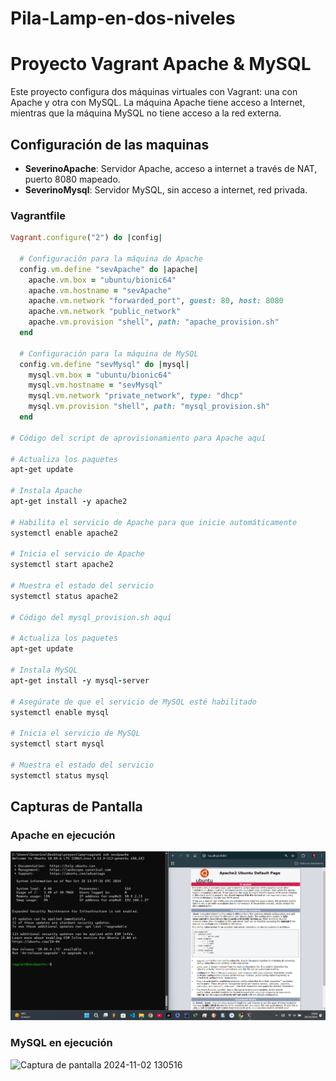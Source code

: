 # Pila-Lamp-en-dos-niveles
# Proyecto Vagrant Apache & MySQL

Este proyecto configura dos máquinas virtuales con Vagrant: una con Apache y otra con MySQL. La máquina Apache tiene acceso a Internet, mientras que la máquina MySQL no tiene acceso a la red externa.

## Configuración de las maquinas

- **SeverinoApache**: Servidor Apache, acceso a internet a través de NAT, puerto 8080 mapeado.
- **SeverinoMysql**: Servidor MySQL, sin acceso a internet, red privada.

### Vagrantfile
```ruby
Vagrant.configure("2") do |config|

  # Configuración para la máquina de Apache
  config.vm.define "sevApache" do |apache|
    apache.vm.box = "ubuntu/bionic64"
    apache.vm.hostname = "sevApache"
    apache.vm.network "forwarded_port", guest: 80, host: 8080
    apache.vm.network "public_network"
    apache.vm.provision "shell", path: "apache_provision.sh"
  end

  # Configuración para la máquina de MySQL
  config.vm.define "sevMysql" do |mysql|
    mysql.vm.box = "ubuntu/bionic64"
    mysql.vm.hostname = "sevMysql"
    mysql.vm.network "private_network", type: "dhcp"
    mysql.vm.provision "shell", path: "mysql_provision.sh"
  end 

# Código del script de aprovisionamiento para Apache aquí

# Actualiza los paquetes
apt-get update

# Instala Apache
apt-get install -y apache2

# Habilita el servicio de Apache para que inicie automáticamente
systemctl enable apache2

# Inicia el servicio de Apache
systemctl start apache2

# Muestra el estado del servicio
systemctl status apache2

# Código del mysql_provision.sh aquí

# Actualiza los paquetes
apt-get update

# Instala MySQL
apt-get install -y mysql-server

# Asegúrate de que el servicio de MySQL esté habilitado
systemctl enable mysql

# Inicia el servicio de MySQL
systemctl start mysql

# Muestra el estado del servicio
systemctl status mysql
```

## Capturas de Pantalla

### Apache en ejecución
![Apache en ejecución](Apache.png)

### MySQL en ejecución
![Captura de pantalla 2024-11-02 130516](https://github.com/user-attachments/assets/28bbb187-b8bb-4552-9db0-bc4c8d8e5e50)




